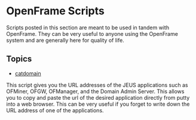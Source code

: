 # OpenFrame Scripts

Scripts posted in this section are meant to be used in tandem with OpenFrame. They can be very useful to anyone using the OpenFrame system and are generally here for quality of life.

## Topics

- [catdomain](./catdomain/documentation/README.md)

This script gives you the URL addresses of the JEUS applications such as OFMiner, OFGW, OFManager, and the Domain Admin Server. This allows you to copy and paste the url of the desired application directly from putty into a web browser. This can be very useful if you forget to write down the URL address of one of the applications.

